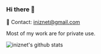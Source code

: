### Hi there 👋
💬 Contact: iniznet@gmail.com

Most of my work are for private use.

![iniznet's github stats](https://github-readme-stats.vercel.app/api?username=iniznet&show_icons=true&count_private=true&hide_border=true&title_color=70a5fd&icon_color=bf91f3&text_color=38bdae&bg_color=ffffff00)
